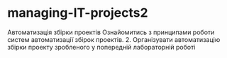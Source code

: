 # managing-IT-projects2
Автоматизація збірки проектів
Ознайомитись з принципами роботи систем автоматизації збірок проектів. 
2. Організувати автоматизацію збірки проекту зробленого у попередній лабораторній роботі
